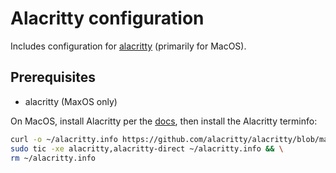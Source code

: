 # Alacritty configuration

Includes configuration for [alacritty][alacritty] (primarily for MacOS).

## Prerequisites

- alacritty (MaxOS only)

On MacOS, install Alacritty per the [docs][alacritty-install], then install the
Alacritty terminfo:

```bash
curl -o ~/alacritty.info https://github.com/alacritty/alacritty/blob/master/extra/alacritty.info && \
sudo tic -xe alacritty,alacritty-direct ~/alacritty.info && \
rm ~/alacritty.info
```

[alacritty]: https://alacritty.org/
[alacritty-install]: https://github.com/alacritty/alacritty/blob/master/INSTALL.md#terminfo
